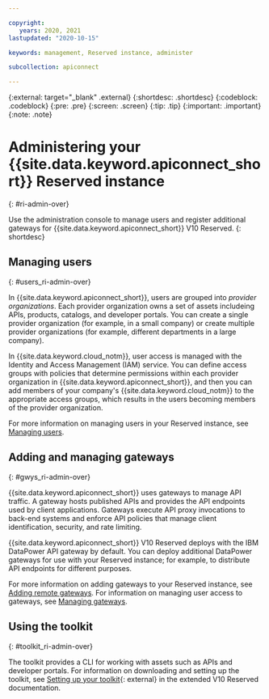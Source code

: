 ```yaml
---

copyright:
   years: 2020, 2021
lastupdated: "2020-10-15"

keywords: management, Reserved instance, administer

subcollection: apiconnect

---
```


{:external: target="_blank" .external} 
{:shortdesc: .shortdesc}
{:codeblock: .codeblock}
{:pre: .pre}
{:screen: .screen}
{:tip: .tip}
{:important: .important}
{:note: .note}

# Administering your {{site.data.keyword.apiconnect_short}} Reserved instance
{: #ri-admin-over}

Use the administration console to manage users and register additional gateways for {{site.data.keyword.apiconnect_short}} V10 Reserved.
{: shortdesc}


## Managing users
{: #users_ri-admin-over}

In {{site.data.keyword.apiconnect_short}}, users are grouped into _provider organizations_. Each provider organization owns a set of assets includeing APIs, products, catalogs, and developer portals. You can create a single provider organization (for example, in a small company) or create multiple provider organizations (for example, different departments in a large company). 

In {{site.data.keyword.cloud_notm}}, user access is managed with the Identity and Access Management (IAM) service. You can define access groups with policies that determine permissions within each provider organization in {{site.data.keyword.apiconnect_short}}, and then you can add members of your company's {{site.data.keyword.cloud_notm}} to the appropriate access groups, which results in the users becoming members of the provider organization. 

For more information on managing users in your Reserved instance, see [Managing users](/docs/apiconnect?apiconnect-ri-mng-users).


## Adding and managing gateways
{: #gwys_ri-admin-over}

{{site.data.keyword.apiconnect_short}} uses gateways to manage API traffic. A gateway hosts published APIs and provides the API endpoints used by client applications. Gateways execute API proxy invocations to back-end systems and enforce API policies that manage client identification, security, and rate limiting.

{{site.data.keyword.apiconnect_short}} V10 Reserved deploys with the IBM DataPower API gateway by default. You can deploy additional DataPower gateways for use with your Reserved instance; for example, to distribute API endpoints for different purposes.

For more information on adding gateways to your Reserved instance, see [Adding remote gateways](/docs/apiconnect?apiconnect-ri-reg-gwy). For information on managing user access to gateways, see [Managing gateways](/docs/apiconnect?apiconnect-ri-mng-gwy).


## Using the toolkit
{: #toolkit_ri-admin-over}

The toolkit provides a CLI for working with assets such as APIs and developer portals. For information on downloading and setting up the toolkit, see [Setting up your toolkit](https://www.ibm.com/support/knowledgecenter/SSMNED_v10cloud/com.ibm.apic.toolkit.doc/ri_toolkit.html){: external} in the extended V10 Reserved documentation.
